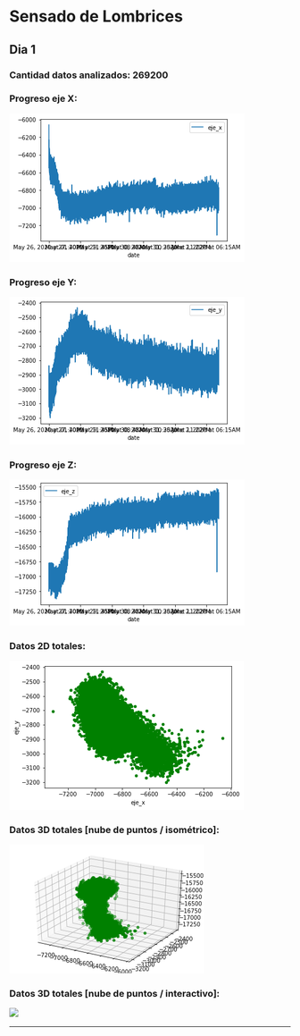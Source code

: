 # Sensado de Lombrices

## Dia 1
### Cantidad datos analizados: 269200
### Progreso eje X:
![](proceso/lombrices_x.png)
### Progreso eje Y:
![](proceso/lombrices_y.png)
### Progreso eje Z:
![](proceso/lombrices_z.png)
### Datos 2D totales:
![](proceso/lombrices_2d.png)
### Datos 3D totales [nube de puntos / isométrico]:
![](proceso/lombrices_3d.png)
### Datos 3D totales [nube de puntos / interactivo]:
![](proceso/lombrices.gif)

________________________________________________________________________________________________________________
